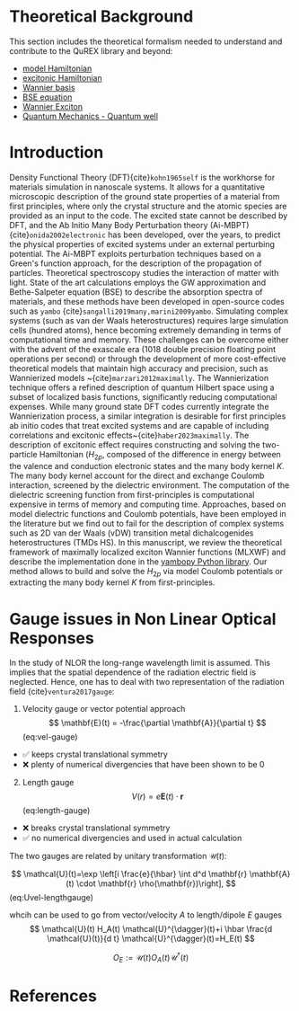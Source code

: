 # Theoretical Background

This section includes the theoretical formalism needed to understand and contribute to the QuREX library and beyond:

- [model Hamiltonian](model_hamiltonian)
- [excitonic Hamiltonian](h2p)
- [Wannier basis](wannier_basis)
- [BSE equation](bse_equation)
- [Wannier Exciton](wannier_exciton)
- [Quantum Mechanics - Quantum well](quantum_well)

# Introduction
Density Functional Theory (DFT){cite}`kohn1965self` is the workhorse for materials simulation in nanoscale systems. It allows for a quantitative microscopic description of the ground state properties of a material from first principles, where only the crystal structure and the atomic species are provided as an input to the code.
The excited state cannot be described by DFT, and the Ab Initio Many Body Perturbation theory (Ai-MBPT){cite}`onida2002electronic` has been developed, over the years, to predict the physical properties of excited systems under an external perturbing potential.
The Ai-MBPT exploits perturbation techniques based on a Green's function approach, for the description of the propagation of particles. Theoretical spectroscopy studies the interaction of matter with light. State of the art calculations employs the GW approximation and Bethe-Salpeter equation (BSE) to describe the absorption spectra of materials, and these methods have been developed in open-source codes such as `yambo` {cite}`sangalli2019many,marini2009yambo`.
Simulating complex systems (such as van der Waals heterostructures) requires large simulation cells (hundred atoms), hence becoming extremely demanding in terms of computational time and memory. These challenges can be overcome either with the advent of the exascale era (1018 double precision floating point operations per second) or through the development of more cost-effective theoretical models that maintain high accuracy and precision, such as Wannierized models ~{cite}`marzari2012maximally`. The Wannierization technique offers a refined description of quantum Hilbert space using a subset of localized basis functions, significantly reducing computational expenses. While many ground state DFT codes currently integrate the Wannierization process, a similar integration is desirable for first principles ab initio codes that treat excited systems and are capable of including correlations and excitonic effects~{cite}`haber2023maximally`.
The description of excitonic effect requires constructing and solving the two-particle Hamiltonian ($H_{2p}$, composed of the difference in energy between the valence and conduction electronic states and the many body kernel $K$.
The many body kernel account for the direct and exchange Coulomb interaction, screened by the dielectric environment. The computation of the dielectric screening function from first-principles is computational expensive in terms of memory and computing time. Approaches, based on model dielectric functions and Coulomb potentials, have been employed in the literature but we find out to fail for the description of complex systems such as 2D van der Waals (vDW) transition metal dichalcogenides heterostructures (TMDs HS).
In this manuscript, we review the theoretical framework of maximally localized exciton Wannier functions (MLXWF) and describe the implementation done in the [yambopy Python library](https://github.com/rreho/yambopy). Our method allows to build and solve the ${H_{2p}}$ via model Coulomb potentials or extracting the many body kernel ${K}$ from first-principles. 

# Gauge issues in Non Linear Optical Responses
In the study of NLOR the long-range wavelength limit is assumed. This implies that the spatial dependence of the radiation electric field is neglected.
Hence, one has to deal with two representation of the radiation field {cite}`ventura2017gauge`:

1) Velocity gauge or vector potential approach
$$
\mathbf{E}(t) = -\frac{\partial \mathbf{A}}{\partial t} 
$$ (eq:vel-gauge)
  - ✅ keeps crystal translational symmetry
  - ❌ plenty of numerical divergencies that have been shown to be 0

2) Length gauge
$$
V(r) = e\mathbf{E}(t)\cdot\mathbf{r}
$$ (eq:length-gauge)
  - ❌ breaks crystal translational symmetry
  - ✅ no numerical divergencies and used in actual calculation

The two gauges are related by unitary transformation $\mathcal{U}(t)$:

$$
\mathcal{U}(t)=\exp \left[i \frac{e}{\hbar} \int d^d \mathbf{r} \mathbf{A}(t) \cdot \mathbf{r} \rho(\mathbf{r})\right],
$$ (eq:Uvel-lengthgauge)

whcih can be used to go from vector/velocity $A$ to length/dipole $E$ gauges
$$
\mathcal{U}(t) H_A(t) \mathcal{U}^{\dagger}(t)+i \hbar \frac{d \mathcal{U}(t)}{d t} \mathcal{U}^{\dagger}(t)=H_E(t)
$$

$$
O_E:=\mathcal{U}(t) O_A(t) \mathcal{U}^{\dagger}(t)
$$

# References

```{bibliography}

